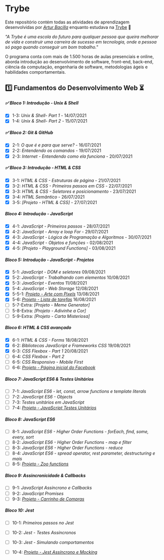 # Trybe

Este repositório contém todas as atividades de aprendizagem desenvolvidas por _[Artur Bacilla](https://www.linkedin.com/in/arturbacilla/)_ enquanto estudava na [Trybe](https://www.betrybe.com/) :rocket:

_"A Trybe é uma escola do futuro para qualquer pessoa que queira melhorar de vida e construir uma carreira de sucesso em tecnologia, onde a pessoa só paga quando conseguir um bom trabalho."_

O programa conta com mais de 1.500 horas de aulas presenciais e online, aborda introdução ao desenvolvimento de software, front-end, back-end, ciência da computação, engenharia de software, metodologias ágeis e habilidades comportamentais.

## :one: Fundamentos do Desenvolvimento Web :hourglass_flowing_sand:

##### :white_check_mark: Bloco 1: Introdução - Unix & Shell

- [x] 1-3: _Unix & Shell- Part 1_ - 14/07/2021
- [x] 1-4: _Unix & Shell- Part 2_ - 15/07/2021

##### :white_check_mark: Bloco 2: Git & GitHub

- [x] 2-1: _O que é e para que serve?_ - 16/07/2021
- [x] 2-2: _Entendendo os comandos_ - 19/07/2021
- [x] 2-3: _Internet - Entendendo como ela funciona_ - 20/07/2021

##### :white_check_mark: Bloco 3: Introdução - HTML & CSS

- [x] 3-1: _HTML & CSS - Estruturas de página_ - 21/07/2021
- [x] 3-2: _HTML & CSS - Primeiros passos em CSS_ - 22/07/2021
- [x] 3-3: _HTML & CSS - Seletores e posicionamento_ - 23/07/2021
- [X] 3-4: _HTML Semântico_ - 26/07/2021
- [X] 3-5: _[Projeto - HTML & CSS]_ - 27/07/2021

##### Bloco 4: Introdução - JavaScript

- [x] 4-1: _JavaScript - Primeiros passos_ - 28/07/2021
- [x] 4-2: _JavaScript - Array e loop For_ - 29/07/2021
- [x] 4-3: _JavaScript - Lógica de Programação e Algoritmos_ - 30/07/2021
- [x] 4-4: _JavaScript - Objetos e funções_ - 02/08/2021
- [x] 4-5: _[Projeto - Playground Functions]_ - 03/08/2021

##### Bloco 5: Introdução - JavaScript - Projetos

- [x] 5-1: _JavaScript - DOM e seletores_ 09/08/2021
- [x] 5-2: _JavaScript - Trabalhando com elementos_ 10/08/2021
- [x] 5-3: _JavaScript - Eventos_ 11/08/2021
- [x] 5-4: _JavaScript - Web Storage_ 12/08/2021
- [x] 5-5-1: _[Projeto - Arte com Pixels](https://arturbacilla.github.io/projects/pixels-art/)_ 13/08/2021
- [x] 5-6: _[Projeto - Lista de tarefas](https://arturbacilla.github.io/projects/todo-list/)_ 16/08/2021
- [ ] 5-7-Extra: _[Projeto - Meme Generator]_ 
- [ ] 5-8-Extra: _[Projeto - Adivinhe a Cor]_
- [ ] 5-9-Extra: _[Projeto - Carta Misteriosa]_

##### Bloco 6: HTML & CSS avançado

- [x] 6-1: _HTML & CSS - Forms_ 18/08/2021
- [x] 6-2: _Bibliotecas JavaScript e Frameworks CSS_ 19/08/2021
- [x] 6-3: _CSS Flexbox - Part 1_ 20/08/2021
- [ ] 6-4: _CSS Flexbox - Part 2_
- [ ] 6-5: _CSS Responsivo - Mobile First_
- [ ] 6-6: _[Projeto - Página inicial do Facebook]()_

##### Bloco 7: JavaScript ES6 & Testes Unitários

- [ ] 7-1: _JavaScript ES6 - let, const, arrow functions e template literals_
- [ ] 7-2: _JavaScript ES6 - Objects_
- [ ] 7-3: _Testes unitários em JavaScript_
- [ ] 7-4: _[Projeto - JavaScript Testes Unitários]()_

##### Bloco 8: JavaScript ES6

- [ ] 8-1: _JavaScript ES6 - Higher Order Functions - forEach, find, some, every, sort_
- [ ] 8-2: _JavaScript ES6 - Higher Order Functions - map e filter_
- [ ] 8-3: _JavaScript ES6 - Higher Order Functions - reduce_
- [ ] 8-4: _JavaScript ES6 - spread operator, rest parameter, destructuring e mais_
- [ ] 8-5: _[Projeto - Zoo functions]()_

##### Bloco 9: Assincronicidade & Callbacks

- [ ] 9-1: _JavaScript Assíncrono e Callbacks_
- [ ] 9-2: _JavaScript Promises_
- [ ] 9-3: _[Projeto - Carrinho de Compras]()_

##### Bloco 10: Jest

- [ ] 10-1: _Primeiros passos no Jest_
- [ ] 10-2: _Jest - Testes Assíncronos_
- [ ] 10-3: _Jest - Simulando comportamentos_
- [ ] 10-4: _[Projeto - Jest Assíncrono e Mocking]()_

